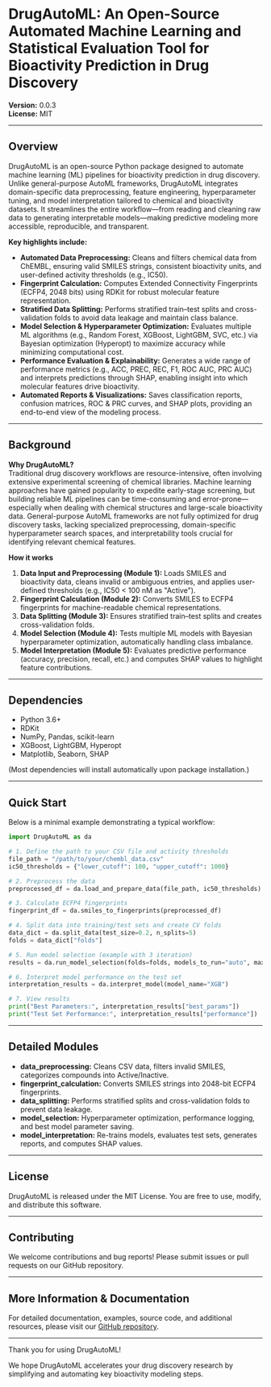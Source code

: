 # DrugAutoML: An Open-Source Automated Machine Learning and Statistical Evaluation Tool for Bioactivity Prediction in Drug Discovery

**Version:** 0.0.3  
**License:** MIT  

---

## Overview

DrugAutoML is an open-source Python package designed to automate machine learning (ML) pipelines for bioactivity prediction in drug discovery. Unlike general-purpose AutoML frameworks, DrugAutoML integrates domain-specific data preprocessing, feature engineering, hyperparameter tuning, and model interpretation tailored to chemical and bioactivity datasets. It streamlines the entire workflow—from reading and cleaning raw data to generating interpretable models—making predictive modeling more accessible, reproducible, and transparent.

**Key highlights include:**
- **Automated Data Preprocessing:** Cleans and filters chemical data from ChEMBL, ensuring valid SMILES strings, consistent bioactivity units, and user-defined activity thresholds (e.g., IC50).  
- **Fingerprint Calculation:** Computes Extended Connectivity Fingerprints (ECFP4, 2048 bits) using RDKit for robust molecular feature representation.  
- **Stratified Data Splitting:** Performs stratified train–test splits and cross-validation folds to avoid data leakage and maintain class balance.  
- **Model Selection & Hyperparameter Optimization:** Evaluates multiple ML algorithms (e.g., Random Forest, XGBoost, LightGBM, SVC, etc.) via Bayesian optimization (Hyperopt) to maximize accuracy while minimizing computational cost.  
- **Performance Evaluation & Explainability:** Generates a wide range of performance metrics (e.g., ACC, PREC, REC, F1, ROC AUC, PRC AUC) and interprets predictions through SHAP, enabling insight into which molecular features drive bioactivity.  
- **Automated Reports & Visualizations:** Saves classification reports, confusion matrices, ROC & PRC curves, and SHAP plots, providing an end-to-end view of the modeling process.

---

## Background

**Why DrugAutoML?**  
Traditional drug discovery workflows are resource-intensive, often involving extensive experimental screening of chemical libraries. Machine learning approaches have gained popularity to expedite early-stage screening, but building reliable ML pipelines can be time-consuming and error-prone—especially when dealing with chemical structures and large-scale bioactivity data. General-purpose AutoML frameworks are not fully optimized for drug discovery tasks, lacking specialized preprocessing, domain-specific hyperparameter search spaces, and interpretability tools crucial for identifying relevant chemical features.

**How it works**  
1. **Data Input and Preprocessing (Module 1):** Loads SMILES and bioactivity data, cleans invalid or ambiguous entries, and applies user-defined thresholds (e.g., IC50 < 100 nM as "Active").  
2. **Fingerprint Calculation (Module 2):** Converts SMILES to ECFP4 fingerprints for machine-readable chemical representations.  
3. **Data Splitting (Module 3):** Ensures stratified train–test splits and creates cross-validation folds.  
4. **Model Selection (Module 4):** Tests multiple ML models with Bayesian hyperparameter optimization, automatically handling class imbalance.  
5. **Model Interpretation (Module 5):** Evaluates predictive performance (accuracy, precision, recall, etc.) and computes SHAP values to highlight feature contributions.

---

## Dependencies

- Python 3.6+
- RDKit
- NumPy, Pandas, scikit-learn
- XGBoost, LightGBM, Hyperopt
- Matplotlib, Seaborn, SHAP

(Most dependencies will install automatically upon package installation.)

---

## Quick Start

Below is a minimal example demonstrating a typical workflow:

```python
import DrugAutoML as da

# 1. Define the path to your CSV file and activity thresholds
file_path = "/path/to/your/chembl_data.csv"
ic50_thresholds = {"lower_cutoff": 100, "upper_cutoff": 1000}

# 2. Preprocess the data
preprocessed_df = da.load_and_prepare_data(file_path, ic50_thresholds)

# 3. Calculate ECFP4 fingerprints
fingerprint_df = da.smiles_to_fingerprints(preprocessed_df)

# 4. Split data into training/test sets and create CV folds
data_dict = da.split_data(test_size=0.2, n_splits=5)
folds = data_dict["folds"]

# 5. Run model selection (example with 3 iteration)
results = da.run_model_selection(folds=folds, models_to_run="auto", max_evals=3)

# 6. Interpret model performance on the test set
interpretation_results = da.interpret_model(model_name="XGB")

# 7. View results
print("Best Parameters:", interpretation_results["best_params"])
print("Test Set Performance:", interpretation_results["performance"])
```

---

## Detailed Modules

- **data_preprocessing:** Cleans CSV data, filters invalid SMILES, categorizes compounds into Active/Inactive.
- **fingerprint_calculation:** Converts SMILES strings into 2048-bit ECFP4 fingerprints.
- **data_splitting:** Performs stratified splits and cross-validation folds to prevent data leakage.
- **model_selection:** Hyperparameter optimization, performance logging, and best model parameter saving.
- **model_interpretation:** Re-trains models, evaluates test sets, generates reports, and computes SHAP values.

---

## License

DrugAutoML is released under the MIT License. You are free to use, modify, and distribute this software.

---

## Contributing

We welcome contributions and bug reports! Please submit issues or pull requests on our GitHub repository.

---

## More Information & Documentation

For detailed documentation, examples, source code, and additional resources, please visit our [GitHub repository](https://github.com/aycapmkcu/DrugAutoML).

---

Thank you for using DrugAutoML!

We hope DrugAutoML accelerates your drug discovery research by simplifying and automating key bioactivity modeling steps.